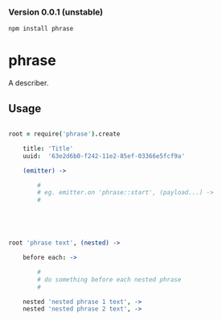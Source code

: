 ### Version 0.0.1 (unstable)

`npm install phrase`

phrase
======

A describer.


Usage
-----

```coffee

root = require('phrase').create 

    title: 'Title'
    uuid:  '63e2d6b0-f242-11e2-85ef-03366e5fcf9a'

    (emitter) -> 

        #
        # eg. emitter.on 'phrase::start', (payload...) -> 
        #





root 'phrase text', (nested) -> 

    before each: -> 

        #
        # do something before each nested phrase
        # 

    nested 'nested phrase 1 text', -> 
    nested 'nested phrase 2 text', -> 


```

